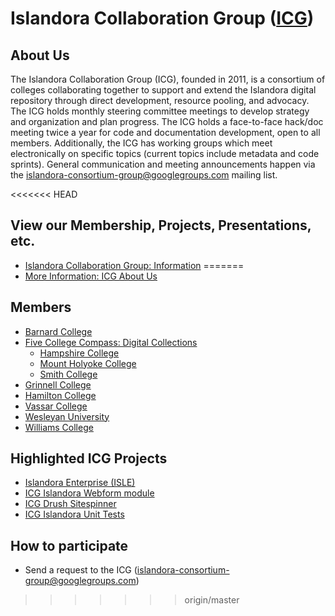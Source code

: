 # Islandora Collaboration Group ([ICG](https://github.com/Islandora-Collaboration-Group))

## About Us

The Islandora Collaboration Group (ICG), founded in 2011, is a consortium of colleges collaborating together to support and extend the Islandora digital repository through direct development, resource pooling, and advocacy. The ICG holds monthly steering committee meetings to develop strategy and organization and plan progress. The ICG holds a face-to-face hack/doc meeting twice a year for code and documentation development, open to all members. Additionally, the ICG has working groups which meet electronically on specific topics (current topics include metadata and code sprints). General communication and meeting announcements happen via the islandora-consortium-group@googlegroups.com mailing list.

<<<<<<< HEAD
## View our Membership, Projects, Presentations, etc.
* [Islandora Collaboration Group: Information](http://islandora-collaboration-group.github.io/icg_information/)
=======
* [More Information: ICG About Us](http://islandora-collaboration-group.github.io/icg_information/)

## Members

* [Barnard College](http://digitalcollections.barnard.edu)
* [Five College Compass: Digital Collections](https://compass.fivecolleges.edu/)
  * [Hampshire College](https://compass.fivecolleges.edu/institution/hampshire-college)
  * [Mount Holyoke College](https://compass.fivecolleges.edu/institution/mount-holyoke-college)
  * [Smith College](https://compass.fivecolleges.edu/institution/smith-college)
* [Grinnell College](https://digital.grinnell.edu/)
* [Hamilton College](http://dhinitiative.org)
* [Vassar College](https://digitallibrary.vassar.edu)
* [Wesleyan University](https://digitalcollections.wesleyan.edu)
* [Williams College](https://unbound.williams.edu)

## Highlighted ICG Projects

* [Islandora Enterprise (ISLE)](https://github.com/Islandora-Collaboration-Group/ISLE)
* [ICG Islandora Webform module](https://github.com/Islandora-Collaboration-Group/icg_information/blob/master/how_to_documentation/help_with_icg_webform__index.md)
* [ICG Drush Sitespinner](https://github.com/Islandora-Collaboration-Group/drush-sitespinner)
* [ICG Islandora Unit Tests](https://github.com/Islandora-Collaboration-Group/icg_islandora_unit_tests)

## How to participate

* Send a request to the ICG (islandora-consortium-group@googlegroups.com)
>>>>>>> origin/master

